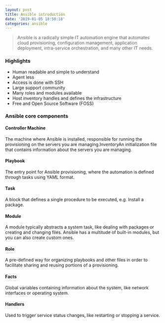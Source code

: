 ```yaml
---
layout: post
title: Ansible introduction
date: '2019-01-05 18:50:18'
categories: ansible
---
```


> Ansible is a radically simple IT automation engine that automates cloud provisioning, configuration management, application deployment, intra-service orchestration, and many other IT needs.

### Highlights

- Human readable and simple to understand
- Agent less
- Access is done with SSH
- Large support community
- Many roles and modules available
- Host inventory handles and defines the infrastructure
- Free and Open Source Software (FOSS)

### Ansible core components

#### Controller Machine

The machine where Ansible is installed, responsible for running the provisioning on the servers you are managing.InventoryAn initialization file that contains information about the servers you are managing.

#### Playbook

The entry point for Ansible provisioning, where the automation is defined through tasks using YAML format.

#### Task

A block that defines a single procedure to be executed, e.g. Install a package.

#### Module

A module typically abstracts a system task, like dealing with packages or creating and changing files. Ansible has a multitude of built-in modules, but you can also create custom ones.

#### Role

A pre-defined way for organizing playbooks and other files in order to facilitate sharing and reusing portions of a provisioning.

#### Facts

Global variables containing information about the system, like network interfaces or operating system.

#### Handlers

Used to trigger service status changes, like restarting or stopping a service.

